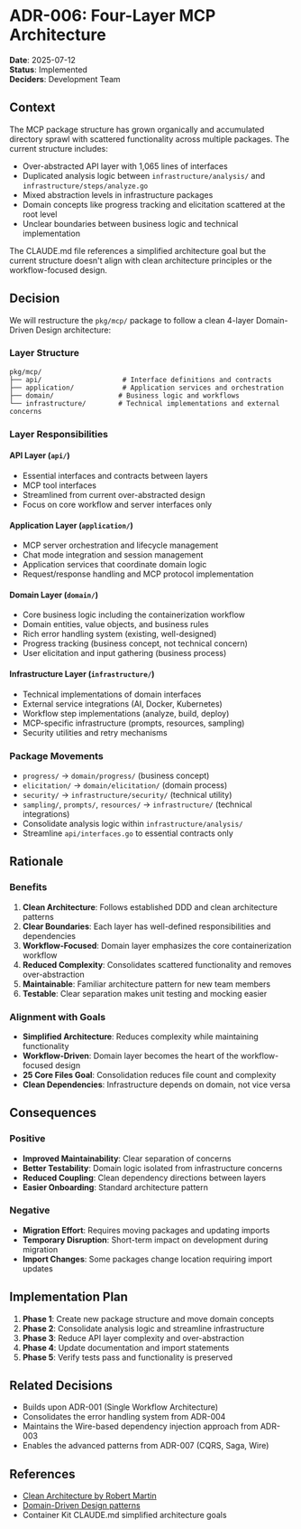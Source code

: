 # ADR-006: Four-Layer MCP Architecture

**Date**: 2025-07-12  
**Status**: Implemented  
**Deciders**: Development Team  

## Context

The MCP package structure has grown organically and accumulated directory sprawl with scattered functionality across multiple packages. The current structure includes:

- Over-abstracted API layer with 1,065 lines of interfaces
- Duplicated analysis logic between `infrastructure/analysis/` and `infrastructure/steps/analyze.go`
- Mixed abstraction levels in infrastructure packages
- Domain concepts like progress tracking and elicitation scattered at the root level
- Unclear boundaries between business logic and technical implementation

The CLAUDE.md file references a simplified architecture goal but the current structure doesn't align with clean architecture principles or the workflow-focused design.

## Decision

We will restructure the `pkg/mcp/` package to follow a clean 4-layer Domain-Driven Design architecture:

### Layer Structure

```
pkg/mcp/
├── api/                    # Interface definitions and contracts
├── application/            # Application services and orchestration
├── domain/                # Business logic and workflows
└── infrastructure/        # Technical implementations and external concerns
```

### Layer Responsibilities

#### API Layer (`api/`)
- Essential interfaces and contracts between layers
- MCP tool interfaces
- Streamlined from current over-abstracted design
- Focus on core workflow and server interfaces only

#### Application Layer (`application/`)
- MCP server orchestration and lifecycle management
- Chat mode integration and session management
- Application services that coordinate domain logic
- Request/response handling and MCP protocol implementation

#### Domain Layer (`domain/`)
- Core business logic including the containerization workflow
- Domain entities, value objects, and business rules
- Rich error handling system (existing, well-designed)
- Progress tracking (business concept, not technical concern)
- User elicitation and input gathering (business process)

#### Infrastructure Layer (`infrastructure/`)
- Technical implementations of domain interfaces
- External service integrations (AI, Docker, Kubernetes)
- Workflow step implementations (analyze, build, deploy)
- MCP-specific infrastructure (prompts, resources, sampling)
- Security utilities and retry mechanisms

### Package Movements

- `progress/` → `domain/progress/` (business concept)
- `elicitation/` → `domain/elicitation/` (domain process)
- `security/` → `infrastructure/security/` (technical utility)
- `sampling/`, `prompts/`, `resources/` → `infrastructure/` (technical integrations)
- Consolidate analysis logic within `infrastructure/analysis/`
- Streamline `api/interfaces.go` to essential contracts only

## Rationale

### Benefits

1. **Clean Architecture**: Follows established DDD and clean architecture patterns
2. **Clear Boundaries**: Each layer has well-defined responsibilities and dependencies
3. **Workflow-Focused**: Domain layer emphasizes the core containerization workflow
4. **Reduced Complexity**: Consolidates scattered functionality and removes over-abstraction
5. **Maintainable**: Familiar architecture pattern for new team members
6. **Testable**: Clear separation makes unit testing and mocking easier

### Alignment with Goals

- **Simplified Architecture**: Reduces complexity while maintaining functionality
- **Workflow-Driven**: Domain layer becomes the heart of the workflow-focused design
- **25 Core Files Goal**: Consolidation reduces file count and complexity
- **Clean Dependencies**: Infrastructure depends on domain, not vice versa

## Consequences

### Positive

- **Improved Maintainability**: Clear separation of concerns
- **Better Testability**: Domain logic isolated from infrastructure concerns
- **Reduced Coupling**: Clean dependency directions between layers
- **Easier Onboarding**: Standard architecture pattern

### Negative

- **Migration Effort**: Requires moving packages and updating imports
- **Temporary Disruption**: Short-term impact on development during migration
- **Import Changes**: Some packages change location requiring import updates

## Implementation Plan

1. **Phase 1**: Create new package structure and move domain concepts
2. **Phase 2**: Consolidate analysis logic and streamline infrastructure
3. **Phase 3**: Reduce API layer complexity and over-abstraction
4. **Phase 4**: Update documentation and import statements
5. **Phase 5**: Verify tests pass and functionality is preserved

## Related Decisions

- Builds upon ADR-001 (Single Workflow Architecture)
- Consolidates the error handling system from ADR-004
- Maintains the Wire-based dependency injection approach from ADR-003
- Enables the advanced patterns from ADR-007 (CQRS, Saga, Wire)

## References

- [Clean Architecture by Robert Martin](https://blog.cleancoder.com/uncle-bob/2012/08/13/the-clean-architecture.html)
- [Domain-Driven Design patterns](https://martinfowler.com/bliki/DomainDrivenDesign.html)
- Container Kit CLAUDE.md simplified architecture goals